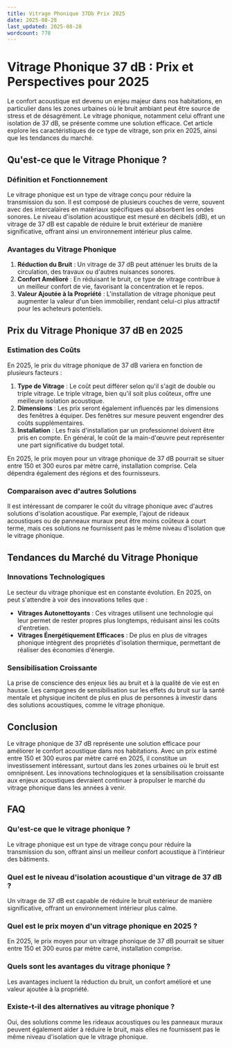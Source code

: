 ```yaml
---
title: Vitrage Phonique 37Db Prix 2025
date: 2025-08-28
last_updated: 2025-08-28
wordcount: 778
---
```


# Vitrage Phonique 37 dB : Prix et Perspectives pour 2025

Le confort acoustique est devenu un enjeu majeur dans nos habitations, en particulier dans les zones urbaines où le bruit ambiant peut être source de stress et de désagrément. Le vitrage phonique, notamment celui offrant une isolation de 37 dB, se présente comme une solution efficace. Cet article explore les caractéristiques de ce type de vitrage, son prix en 2025, ainsi que les tendances du marché.

## Qu'est-ce que le Vitrage Phonique ?

### Définition et Fonctionnement

Le vitrage phonique est un type de vitrage conçu pour réduire la transmission du son. Il est composé de plusieurs couches de verre, souvent avec des intercalaires en matériaux spécifiques qui absorbent les ondes sonores. Le niveau d'isolation acoustique est mesuré en décibels (dB), et un vitrage de 37 dB est capable de réduire le bruit extérieur de manière significative, offrant ainsi un environnement intérieur plus calme.

### Avantages du Vitrage Phonique

1. **Réduction du Bruit** : Un vitrage de 37 dB peut atténuer les bruits de la circulation, des travaux ou d'autres nuisances sonores.
2. **Confort Amélioré** : En réduisant le bruit, ce type de vitrage contribue à un meilleur confort de vie, favorisant la concentration et le repos.
3. **Valeur Ajoutée à la Propriété** : L'installation de vitrage phonique peut augmenter la valeur d'un bien immobilier, rendant celui-ci plus attractif pour les acheteurs potentiels.

## Prix du Vitrage Phonique 37 dB en 2025

### Estimation des Coûts

En 2025, le prix du vitrage phonique de 37 dB variera en fonction de plusieurs facteurs :

1. **Type de Vitrage** : Le coût peut différer selon qu'il s'agit de double ou triple vitrage. Le triple vitrage, bien qu'il soit plus coûteux, offre une meilleure isolation acoustique.
2. **Dimensions** : Les prix seront également influencés par les dimensions des fenêtres à équiper. Des fenêtres sur mesure peuvent engendrer des coûts supplémentaires.
3. **Installation** : Les frais d'installation par un professionnel doivent être pris en compte. En général, le coût de la main-d'œuvre peut représenter une part significative du budget total.

En 2025, le prix moyen pour un vitrage phonique de 37 dB pourrait se situer entre 150 et 300 euros par mètre carré, installation comprise. Cela dépendra également des régions et des fournisseurs.

### Comparaison avec d'autres Solutions

Il est intéressant de comparer le coût du vitrage phonique avec d'autres solutions d'isolation acoustique. Par exemple, l'ajout de rideaux acoustiques ou de panneaux muraux peut être moins coûteux à court terme, mais ces solutions ne fournissent pas le même niveau d'isolation que le vitrage phonique.

## Tendances du Marché du Vitrage Phonique

### Innovations Technologiques

Le secteur du vitrage phonique est en constante évolution. En 2025, on peut s'attendre à voir des innovations telles que :

- **Vitrages Autonettoyants** : Ces vitrages utilisent une technologie qui leur permet de rester propres plus longtemps, réduisant ainsi les coûts d'entretien.
- **Vitrages Énergétiquement Efficaces** : De plus en plus de vitrages phonique intègrent des propriétés d'isolation thermique, permettant de réaliser des économies d'énergie.

### Sensibilisation Croissante

La prise de conscience des enjeux liés au bruit et à la qualité de vie est en hausse. Les campagnes de sensibilisation sur les effets du bruit sur la santé mentale et physique incitent de plus en plus de personnes à investir dans des solutions acoustiques, comme le vitrage phonique.

## Conclusion

Le vitrage phonique de 37 dB représente une solution efficace pour améliorer le confort acoustique dans nos habitations. Avec un prix estimé entre 150 et 300 euros par mètre carré en 2025, il constitue un investissement intéressant, surtout dans les zones urbaines où le bruit est omniprésent. Les innovations technologiques et la sensibilisation croissante aux enjeux acoustiques devraient continuer à propulser le marché du vitrage phonique dans les années à venir.

## FAQ

### Qu'est-ce que le vitrage phonique ?

Le vitrage phonique est un type de vitrage conçu pour réduire la transmission du son, offrant ainsi un meilleur confort acoustique à l'intérieur des bâtiments.

### Quel est le niveau d'isolation acoustique d'un vitrage de 37 dB ?

Un vitrage de 37 dB est capable de réduire le bruit extérieur de manière significative, offrant un environnement intérieur plus calme.

### Quel est le prix moyen d'un vitrage phonique en 2025 ?

En 2025, le prix moyen pour un vitrage phonique de 37 dB pourrait se situer entre 150 et 300 euros par mètre carré, installation comprise.

### Quels sont les avantages du vitrage phonique ?

Les avantages incluent la réduction du bruit, un confort amélioré et une valeur ajoutée à la propriété.

### Existe-t-il des alternatives au vitrage phonique ?

Oui, des solutions comme les rideaux acoustiques ou les panneaux muraux peuvent également aider à réduire le bruit, mais elles ne fournissent pas le même niveau d'isolation que le vitrage phonique.